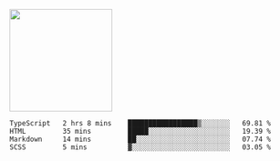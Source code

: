 <img height="180em" 
     src="https://github-readme-stats.vercel.app/api?username=Litot-Mattis&show_icons=true&hide_border=true&&count_private=true&include_all_commits=true" />

<!--START_SECTION:waka-->
```text
TypeScript   2 hrs 8 mins    █████████████████▒░░░░░░░   69.81 % 
HTML         35 mins         █████░░░░░░░░░░░░░░░░░░░░   19.39 % 
Markdown     14 mins         ██░░░░░░░░░░░░░░░░░░░░░░░   07.74 % 
SCSS         5 mins          ▓░░░░░░░░░░░░░░░░░░░░░░░░   03.05 % 
```
<!--END_SECTION:waka-->

